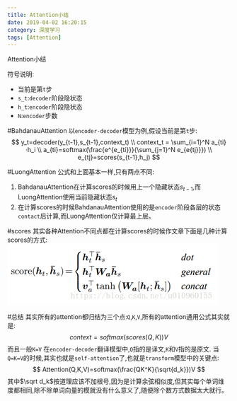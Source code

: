 ```yaml
---
title: Attention小结
date: 2019-04-02 16:20:15
category: 深度学习
tags: [Attention]
---
```

Attention小结
<!--more-->
符号说明:
* 当前是第`t`步
* `s_t`:`decoder`阶段隐状态
* `h_t`:`encoder`阶段隐状态
* `N`:`encoder`步数

#BahdanauAttention
以`encoder-decoder`模型为例,假设当前是第`t`步:
$$
y_t=decoder(y_{t-1},s_{t-1},context_t) \\
context_t = \sum_{i=1}^N a_{ti}·h_i \\
a_{ti}=softmax(\frac{e^{e_{ti}}}{\sum_{j=1}^N e_{e{tj}}}) \\
e_{tj}=scores(s_{t-1},h_j)
$$

#LuongAttention
公式和上面基本一样,只有两点不同:
1. BahdanauAttention在计算scores的时候用上一个隐藏状态$s_{t-1}$,而LuongAttention使用当前隐藏状态$s_t$
2. 在计算scores的时候BahdanauAttention使用的是`encoder`阶段各层的状态`contact`后计算,而LuongAttention仅计算最上层。

#scores
其实各种Attention不同点都在计算scores的时候作文章下面是几种计算scores的方式:
![](\img\attention.png)

#总结
其实所有的attention都归结为三个点:`Q`,`K`,`V`,所有的attention通用公式其实就是:
$$
context=softmax(scores(Q,K))V
$$
而且一般`K=V`
在`encoder-decoder`翻译模型中,`Q`指的是译文,`K`和`V`指的是原文.
当`Q=K=V`的时候,其实也就是`self-attention`了,也就是`transform`模型中的关键点:
$$
Attention(Q,K,V)=softmax(\frac{QK^K}{\sqrt{d_k}})V
$$
其中$\sqrt d_k$按道理应该不加根号,因为是计算余弦相似度,但其实每个单词维度都相同,除不除单词向量的模就没有什么意义了,随便除个数方式数据太大就行。